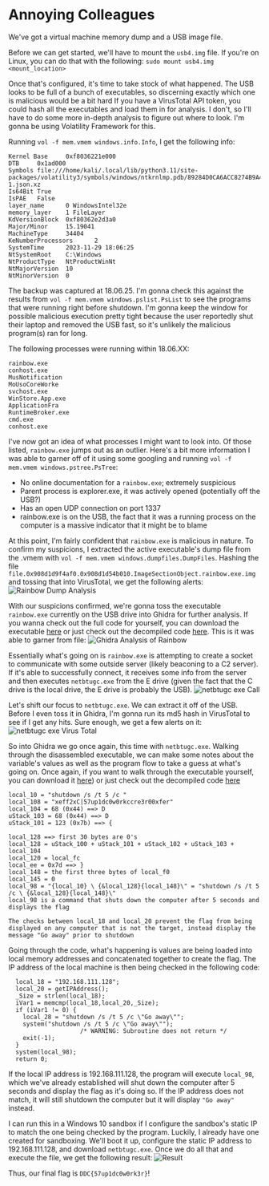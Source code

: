 # Annoying Colleagues
We've got a virtual machine memory dump and a USB image file.

Before we can get started, we'll have to mount the `usb4.img` file. If you're on Linux, you can do that with the following: `sudo mount usb4.img <mount_location>`

Once that's configured, it's time to take stock of what happened. The USB looks to be full of a bunch of executables, so discerning exactly which one is malicious would be a bit hard If you have a VirusTotal API token, you could hash all the executables and load them in for analysis. I don't, so I'll have to do some more in-depth analysis to figure out where to look. I'm gonna be using Volatility Framework for this.

Running `vol -f mem.vmem windows.info.Info`, I get the following info:
```
Kernel Base     0xf8036221e000
DTB     0x1ad000
Symbols file:///home/kali/.local/lib/python3.11/site-packages/volatility3/symbols/windows/ntkrnlmp.pdb/89284D0CA6ACC8274B9A44BD5AF9290B-1.json.xz
Is64Bit True
IsPAE   False
layer_name      0 WindowsIntel32e
memory_layer    1 FileLayer
KdVersionBlock  0xf80362e2d3a0
Major/Minor     15.19041
MachineType     34404
KeNumberProcessors      2
SystemTime      2023-11-29 18:06:25
NtSystemRoot    C:\Windows
NtProductType   NtProductWinNt
NtMajorVersion  10
NtMinorVersion  0
```
The backup was captured at 18.06.25. I'm gonna check this against the results from `vol -f mem.vmem windows.pslist.PsList` to see the programs that were running right before shutdown. I'm gonna keep the window for possible malicious execution pretty tight because the user reportedly shut their laptop and removed the USB fast, so it's unlikely the malicious program(s) ran for long.

The following processes were running within 18.06.XX:
```
rainbow.exe
conhost.exe
MusNotification
MoUsoCoreWorke
svchost.exe
WinStore.App.exe
ApplicationFra
RuntimeBroker.exe
cmd.exe
conhost.exe
```

I've now got an idea of what processes I might want to look into. Of those listed, `rainbow.exe` jumps out as an outlier. Here's a bit more information I was able to garner off of it using some googling and running `vol -f mem.vmem windows.pstree.PsTree`:
- No online documentation for a `rainbow.exe`; extremely suspicious
- Parent process is explorer.exe, it was actively opened (potentially off the USB?)
- Has an open UDP connection on port 1337
- rainbow.exe is on the USB, the fact that it was a running process on the computer is a massive indicator that it might be to blame

At this point, I'm fairly confident that `rainbow.exe` is malicious in nature. To confirm my suspicions, I extracted the active executable's dump file from the .vmem with `vol -f mem.vmem windows.dumpfiles.DumpFiles`. Hashing the file `file.0x908d1d9f4af0.0x908d1d54b010.ImageSectionObject.rainbow.exe.img` and tossing that into VirusTotal, we get the following alerts:
![Rainbow Dump Analysis](https://github.com/Jacob-Hegy/DDC-2024-Write-Ups/assets/85857129/ade8565a-078f-4075-a166-855c07d032cd)

With our suspicions confirmed, we're gonna toss the executable `rainbow.exe` currently on the USB drive into Ghidra for further analysis. If you wanna check out the full code for yourself, you can download the executable [here]() or just check out the decompiled code [here](). This is it was able to garner from file:
![Ghidra Analysis of Rainbow](https://github.com/Jacob-Hegy/DDC-2024-Write-Ups/assets/85857129/d7f75ce6-0528-4ce0-8f76-b23a8a662fb3)

Essentially what's going on is `rainbow.exe` is attempting to create a socket to communicate with some outside server (likely beaconing to a C2 server). If it's able to successfully connect, it receives some info from the server and then executes `netbtugc.exe` from the E drive (given the fact that the C drive is the local drive, the E drive is probably the USB).
![netbtugc exe Call](https://github.com/Jacob-Hegy/DDC-2024-Write-Ups/assets/85857129/f179249c-7652-4419-9843-5a633247c230)

Let's shift our focus to `netbtugc.exe`. We can extract it off of the USB. Before I even toss it in Ghidra, I'm gonna run its md5 hash in VirusTotal to see if I get any hits. Sure enough, we get a few alerts on it:
![netbtugc exe Virus Total](https://github.com/Jacob-Hegy/DDC-2024-Write-Ups/assets/85857129/4d0d244e-4e88-4c40-aa05-6153bd0ce640)

So into Ghidra we go once again, this time with `netbtugc.exe`. Walking through the disassembled executable, we can make some notes about the variable's values as well as the program flow to take a guess at what's going on. Once again, if you want to walk through the executable yourself, you can download it [here]()) or just check out the decompiled code [here]()
```
local_10 = "shutdown /s /t 5 /c "
local_108 = "xeff2xC|57up1dc0w0rkccre3r00xfer"
local_104 = 68 (0x44) ==> D
uStack_103 = 68 (0x44) ==> D
uStack_101 = 123 (0x7b) ==> {

local_128 ==> first 30 bytes are 0's
local_128 = uStack_100 + uStack_101 + uStack_102 + uStack_103 + local_104
local_120 = local_fc
local_ee = 0x7d ==> }
local_148 = the first three bytes of local_f0
local_145 = 0
local_98 = "{local_10} \ {&local_128}{local_148}\" = "shutdown /s /t 5 /c \ {&local_128}{local_148}\"
local_98 is a command that shuts down the computer after 5 seconds and displays the flag

The checks between local_18 and local_20 prevent the flag from being displayed on any computer that is not the target, instead display the message "Go away" prior to shutdown
```
Going through the code, what's happening is values are being loaded into local memory addresses and concatenated together to create the flag. The IP address of the local machine is then being checked in the following code:
```
  local_18 = "192.168.111.128";
  local_20 = getIPAddress();
  _Size = strlen(local_18);
  iVar1 = memcmp(local_18,local_20,_Size);
  if (iVar1 != 0) {
    local_28 = "shutdown /s /t 5 /c \"Go away\"";
    system("shutdown /s /t 5 /c \"Go away\"");
                    /* WARNING: Subroutine does not return */
    exit(-1);
  }
  system(local_98);
  return 0;
```
If the local IP address is 192.168.111.128, the program will execute `local_98`, which we've already established will shut down the computer after 5 seconds and display the flag as it's doing so. If the IP address does not match, it will still shutdown the computer but it will display `"Go away"` instead.

I can run this in a Windows 10 sandbox if I configure the sandbox's static IP to match the one being checked by the program. Luckily, I already have one created for sandboxing. We'll boot it up, configure the static IP address to 192.168.111.128, and download `netbtugc.exe`. Once we do all that and execute the file, we get the following result:
![Result](https://github.com/Jacob-Hegy/DDC-2024-Write-Ups/assets/85857129/4272fcb6-4002-4d15-98f5-f15645d6d367)

Thus, our final flag is `DDC{57up1dc0w0rk3r}`!
